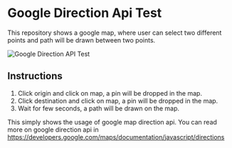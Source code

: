 Google Direction Api Test
=========================
This repository shows a google map, where user can select two different points and path will be drawn between two points.

![Google Direction API Test](http://i76.photobucket.com/albums/j5/alexshr/googledirectionapi_zps76ca100e.png "Google Direction API Test")

Instructions
------------
1. Click origin and click on map, a pin will be dropped in the map.
2. Click destination and click on map, a pin will be dropped in the map.
3. Wait for few seconds, a path will be drawn on the map.

This simply shows the usage of google map direction api.
You can read more on google direction api in <a href="https://developers.google.com/maps/documentation/javascript/directions">https://developers.google.com/maps/documentation/javascript/directions</a>


